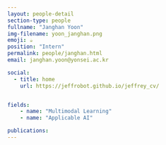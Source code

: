 ```yaml
---
layout: people-detail
section-type: people
fullname: "Janghan Yoon"
img-filename: yoon_janghan.png
emoji: ☕
position: "Intern"
permalink: people/janghan.html
email: janghan.yoon@yonsei.ac.kr

social:
  - title: home
    url: https://jeffrobot.github.io/jeffrey_cv/


fields:
    - name: "Multimodal Learning"
    - name: "Applicable AI"

publications:
---
```

